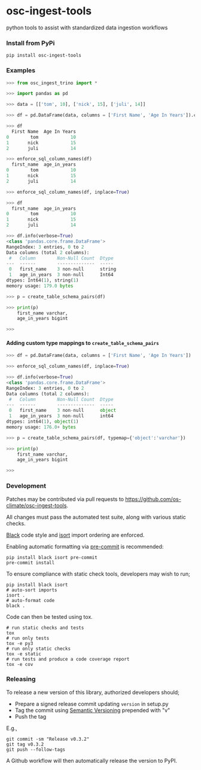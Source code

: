 # osc-ingest-tools
python tools to assist with standardized data ingestion workflows

### Install from PyPi

```
pip install osc-ingest-tools
```

### Examples

```python
>>> from osc_ingest_trino import *

>>> import pandas as pd

>>> data = [['tom', 10], ['nick', 15], ['juli', 14]]

>>> df = pd.DataFrame(data, columns = ['First Name', 'Age In Years']).convert_dtypes()

>>> df
  First Name  Age In Years
0        tom            10
1       nick            15
2       juli            14

>>> enforce_sql_column_names(df)
  first_name  age_in_years
0        tom            10
1       nick            15
2       juli            14

>>> enforce_sql_column_names(df, inplace=True)

>>> df
  first_name  age_in_years
0        tom            10
1       nick            15
2       juli            14

>>> df.info(verbose=True)
<class 'pandas.core.frame.DataFrame'>
RangeIndex: 3 entries, 0 to 2
Data columns (total 2 columns):
 #   Column        Non-Null Count  Dtype 
---  ------        --------------  ----- 
 0   first_name    3 non-null      string
 1   age_in_years  3 non-null      Int64 
dtypes: Int64(1), string(1)
memory usage: 179.0 bytes

>>> p = create_table_schema_pairs(df)

>>> print(p)
    first_name varchar,
    age_in_years bigint

>>> 
```

#### Adding custom type mappings to `create_table_schema_pairs`
```python
>>> df = pd.DataFrame(data, columns = ['First Name', 'Age In Years'])

>>> enforce_sql_column_names(df, inplace=True)

>>> df.info(verbose=True)
<class 'pandas.core.frame.DataFrame'>
RangeIndex: 3 entries, 0 to 2
Data columns (total 2 columns):
 #   Column        Non-Null Count  Dtype 
---  ------        --------------  ----- 
 0   first_name    3 non-null      object
 1   age_in_years  3 non-null      int64 
dtypes: int64(1), object(1)
memory usage: 176.0+ bytes

>>> p = create_table_schema_pairs(df, typemap={'object':'varchar'})

>>> print(p)
    first_name varchar,
    age_in_years bigint

>>>
```

### Development

Patches may be contributed via pull requests to
https://github.com/os-climate/osc-ingest-tools.

All changes must pass the automated test suite, along with various static
checks.

[Black](https://black.readthedocs.io/) code style and
[isort](https://pycqa.github.io/isort/) import ordering are enforced.

Enabling automatic formatting via [pre-commit](https://pre-commit.com/) is
recommended:
```
pip install black isort pre-commit
pre-commit install
```

To ensure compliance with static check tools, developers may wish to run;
```
pip install black isort
# auto-sort imports
isort .
# auto-format code
black .
```

Code can then be tested using tox.
```
# run static checks and tests
tox
# run only tests
tox -e py3
# run only static checks
tox -e static
# run tests and produce a code coverage report
tox -e cov
```

### Releasing
To release a new version of this library, authorized developers should;
- Prepare a signed release commit updating `version` in setup.py
- Tag the commit using [Semantic Versioning](https://semver.org/spec/v2.0.0.html)
prepended with "v"
- Push the tag

E.g.,
```
git commit -sm "Release v0.3.2"
git tag v0.3.2
git push --follow-tags
```

A Github workflow will then automatically release the version to PyPI.
